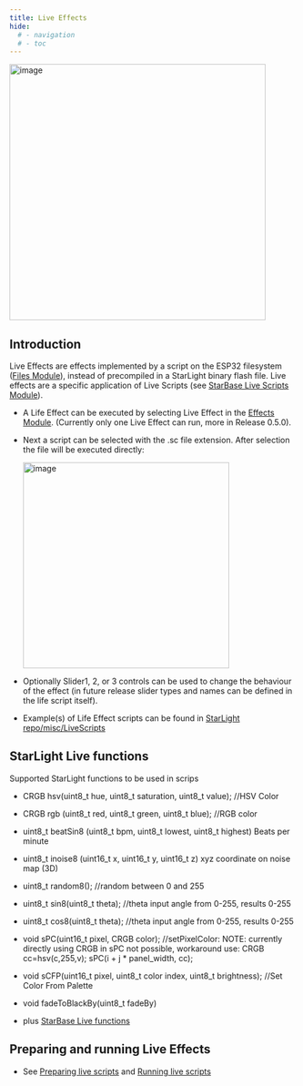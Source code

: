 ```yaml
---
title: Live Effects
hide:
  # - navigation
  # - toc
---
```


<img width="450" alt="image" src="https://github.com/user-attachments/assets/418fb6ee-3580-456e-97e0-9344a0d13fac">

## Introduction

Live Effects are effects implemented by a script on the ESP32 filesystem ([Files Module](/StarDocs/SysMod/SysModFiles)), instead of precompiled in a StarLight binary flash file. Live effects are a specific application of Live Scripts (see [StarBase Live Scripts Module](/StarDocs/UserMod/UserModLiveScripts)).

* A Life Effect can be executed by selecting Live Effect in the [Effects Module](/StarDocs/StarLightMod/StarLightModEffects/). (Currently only one Live Effect can run, more in Release 0.5.0).

* Next a script can be selected with the .sc file extension. After selection the file will be executed directly:

    <img width="362" alt="image" src="https://github.com/user-attachments/assets/de946239-6ad7-4df5-bbd1-92e484be57f0">

* Optionally Slider1, 2, or 3 controls can be used to change the behaviour of the effect (in future release slider types and names can be defined in the life script itself).

* Example(s) of Life Effect scripts can be found in [StarLight repo/misc/LiveScripts](https://github.com/MoonModules/StarLight/tree/main/misc/LiveScripts)

## StarLight Live functions
Supported StarLight functions to be used in scrips

* CRGB    hsv(uint8_t hue, uint8_t saturation, uint8_t value); //HSV Color
* CRGB    rgb (uint8_t red, uint8_t green, uint8_t blue); //RGB color
* uint8_t beatSin8 (uint8_t bpm, uint8_t lowest, uint8_t highest) Beats per minute 
* uint8_t inoise8 (uint16_t x, uint16_t y, uint16_t z) xyz coordinate on noise map (3D)
* uint8_t random8(); //random between 0 and 255
* uint8_t sin8(uint8_t theta); //theta input angle from 0-255, results 0-255
* uint8_t cos8(uint8_t theta); //theta input angle from 0-255, results 0-255
* void    sPC(uint16_t pixel, CRGB color); //setPixelColor: NOTE: currently directly using CRGB in sPC not possible, workaround use: CRGB cc=hsv(c,255,v); sPC(i + j * panel_width, cc);
* void    sCFP(uint16_t pixel, uint8_t color index, uint8_t brightness); //Set Color From Palette
* void    fadeToBlackBy(uint8_t fadeBy)

* plus [StarBase Live functions](/StarDocs/UserMod/UserModLiveScripts/#starbase-live-functions)

## Preparing and running Live Effects

* See [Preparing live scripts](StarDocs/UserMod/UserModLiveScripts/#preparing-live-scripts) and [Running live scripts](/StarDocs/UserMod/UserModLiveScripts/#running-live-scripts)

